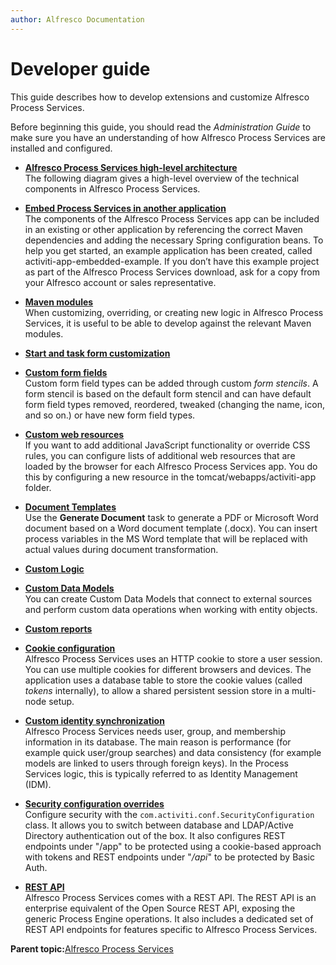 ```yaml
---
author: Alfresco Documentation
---
```


# Developer guide

This guide describes how to develop extensions and customize Alfresco Process Services.

Before beginning this guide, you should read the *Administration Guide* to make sure you have an understanding of how Alfresco Process Services are installed and configured.

-   **[Alfresco Process Services high-level architecture](../topics/high_level_architecture.md)**  
The following diagram gives a high-level overview of the technical components in Alfresco Process Services.
-   **[Embed Process Services in another application](../topics/embed_process_services.md)**  
The components of the Alfresco Process Services app can be included in an existing or other application by referencing the correct Maven dependencies and adding the necessary Spring configuration beans. To help you get started, an example application has been created, called activiti-app-embedded-example. If you don’t have this example project as part of the Alfresco Process Services download, ask for a copy from your Alfresco account or sales representative.
-   **[Maven modules](../topics/maven_modules.md)**  
When customizing, overriding, or creating new logic in Alfresco Process Services, it is useful to be able to develop against the relevant Maven modules.
-   **[Start and task form customization](../topics/start_and_task_form_customization.md)**  

-   **[Custom form fields](../topics/custom_form_fields.md)**  
Custom form field types can be added through custom *form stencils*. A form stencil is based on the default form stencil and can have default form field types removed, reordered, tweaked \(changing the name, icon, and so on.\) or have new form field types.
-   **[Custom web resources](../topics/custom_web_resources.md)**  
If you want to add additional JavaScript functionality or override CSS rules, you can configure lists of additional web resources that are loaded by the browser for each Alfresco Process Services app. You do this by configuring a new resource in the tomcat/webapps/activiti-app folder.
-   **[Document Templates](../topics/document_templates.md)**  
Use the **Generate Document** task to generate a PDF or Microsoft Word document based on a Word document template \(.docx\). You can insert process variables in the MS Word template that will be replaced with actual values during document transformation.
-   **[Custom Logic](../topics/custom_logic.md)**  

-   **[Custom Data Models](../topics/custom_data_models.md)**  
You can create Custom Data Models that connect to external sources and perform custom data operations when working with entity objects.
-   **[Custom reports](../topics/custom_reports.md)**  

-   **[Cookie configuration](../topics/cookie_configuration.md)**  
Alfresco Process Services uses an HTTP cookie to store a user session. You can use multiple cookies for different browsers and devices. The application uses a database table to store the cookie values \(called *tokens* internally\), to allow a shared persistent session store in a multi-node setup.
-   **[Custom identity synchronization](../topics/custom_identity_synchronization.md)**  
Alfresco Process Services needs user, group, and membership information in its database. The main reason is performance \(for example quick user/group searches\) and data consistency \(for example models are linked to users through foreign keys\). In the Process Services logic, this is typically referred to as Identity Management \(IDM\).
-   **[Security configuration overrides](../topics/security_configuration_overrides.md)**  
Configure security with the `com.activiti.conf.SecurityConfiguration` class. It allows you to switch between database and LDAP/Active Directory authentication out of the box. It also configures REST endpoints under "/app" to be protected using a cookie-based approach with tokens and REST endpoints under "*/api*" to be protected by Basic Auth.
-   **[REST API](../topics/rest_api.md)**  
Alfresco Process Services comes with a REST API. The REST API is an enterprise equivalent of the Open Source REST API, exposing the generic Process Engine operations. It also includes a dedicated set of REST API endpoints for features specific to Alfresco Process Services.

**Parent topic:**[Alfresco Process Services](../concepts/welcome.md)

